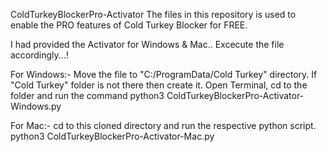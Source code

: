 ColdTurkeyBlockerPro-Activator
The files in this repository is used to enable the PRO features of Cold Turkey Blocker for FREE.

I had provided the Activator for Windows & Mac.. Excecute the file accordingly...!



For Windows:-
Move the file to "C:/ProgramData/Cold Turkey" directory.
If "Cold Turkey" folder is not there then create it.
Open Terminal, cd to the folder and run the command
python3 ColdTurkeyBlockerPro-Activator-Windows.py



For Mac:-
cd to this cloned directory and run the respective python script.
python3 ColdTurkeyBlockerPro-Activator-Mac.py
